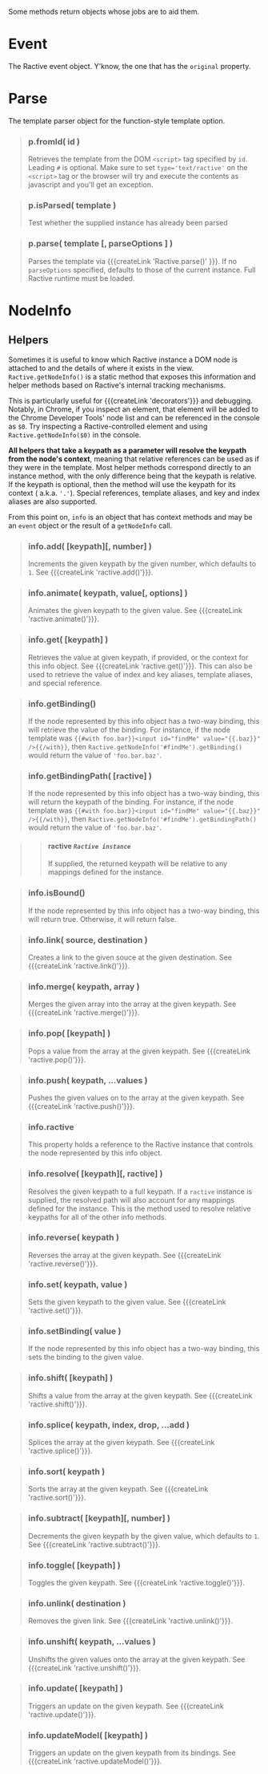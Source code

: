 Some methods return objects whose jobs are to aid them.

# Event

The Ractive event object. Y'know, the one that has the `original` property.

# Parse

The template parser object for the function-style template option.


> ### p.fromId( id )
> Retrieves the template from the DOM `<script>` tag specified by `id`. Leading `#` is optional. Make sure to set `type='text/ractive'` on the `<script>` tag or the browser will try and execute the contents as javascript and you'll get an exception.

> ### p.isParsed( template )
> Test whether the supplied instance has already been parsed

> ### p.parse( template [, parseOptions ] )
> Parses the template via {{{createLink 'Ractive.parse()' }}}. If no `parseOptions` specified, defaults to those
> of the current instance. Full Ractive runtime must be loaded.

# NodeInfo

## Helpers

Sometimes it is useful to know which Ractive instance a DOM node is attached to and the details of where it exists in the view. `Ractive.getNodeInfo()` is a static method that exposes this information and helper methods based on Ractive's internal tracking mechanisms.

This is particularly useful for {{{createLink 'decorators'}}} and debugging. Notably, in Chrome, if you inspect an element, that element will be added to the Chrome Developer Tools' node list and can be referenced in the console as `$0`. Try inspecting a Ractive-controlled element and using `Ractive.getNodeInfo($0)` in the console.

**All helpers that take a keypath as a parameter will resolve the keypath from the node's context**, meaning that relative references can be used as if they were in the template. Most helper methods correspond directly to an instance method, with the only difference being that the keypath is relative. If the keypath is optional, then the method will use the keypath for its context ( a.k.a. `'.'`). Special references, template aliases, and key and index aliases are also supported.

From this point on, `info` is an object that has context methods and may be an `event` object or the result of a `getNodeInfo` call.

> ### info.add( [keypath][, number] )
> Increments the given keypath by the given number, which defaults to `1`. See {{{createLink 'ractive.add()'}}}.

> ### info.animate( keypath, value[, options] )
> Animates the given keypath to the given value. See {{{createLink 'ractive.animate()'}}}.

> ### info.get( [keypath] )
> Retrieves the value at given keypath, if provided, or the context for this info object. See {{{createLink 'ractive.get()'}}}.
> This can also be used to retrieve the value of index and key aliases, template aliases, and special reference.

> ### info.getBinding()
> If the node represented by this info object has a two-way binding, this will retrieve the value of the binding. For instance, if the node template was `{{#with foo.bar}}<input id="findMe" value="{{.baz}}" />{{/with}}`, then `Ractive.getNodeInfo('#findMe').getBinding()` would return the value of `'foo.bar.baz'`.

> ### info.getBindingPath( [ractive] )
> If the node represented by this info object has a two-way binding, this will return the keypath of the binding. For instance, if the node template was `{{#with foo.bar}}<input id="findMe" value="{{.baz}}" />{{/with}}`, then `Ractive.getNodeInfo('#findMe').getBindingPath()` would return the value of `'foo.bar.baz'`.

> > #### **ractive** *`Ractive instance`*
> > If supplied, the returned keypath will be relative to any mappings defined for the instance.

> ### info.isBound()
> If the node represented by this info object has a two-way binding, this will return true. Otherwise, it will return false.

> ### info.link( source, destination )
> Creates a link to the given souce at the given destination. See {{{createLink 'ractive.link()'}}}.

> ### info.merge( keypath, array )
> Merges the given array into the array at the given keypath. See {{{createLink 'ractive.merge()'}}}.

> ### info.pop( [keypath] )
> Pops a value from the array at the given keypath. See {{{createLink 'ractive.pop()'}}}.

> ### info.push( keypath, ...values )
> Pushes the given values on to the array at the given keypath. See {{{createLink 'ractive.push()'}}}.

> ### info.ractive
> This property holds a reference to the Ractive instance that controls the node represented by this info object.

> ### info.resolve( [keypath][, ractive] )
> Resolves the given keypath to a full keypath. If a `ractive` instance is supplied, the resolved path will also account for any mappings defined for the instance. This is the method used to resolve relative keypaths for all of the other info methods.

> ### info.reverse( keypath )
> Reverses the array at the given keypath. See {{{createLink 'ractive.reverse()'}}}.

> ### info.set( keypath, value )
> Sets the given keypath to the given value. See {{{createLink 'ractive.set()'}}}.

> ### info.setBinding( value )
> If the node represented by this info object has a two-way binding, this sets the binding to the given value.

> ### info.shift( [keypath] )
> Shifts a value from the array at the given keypath. See {{{createLink 'ractive.shift()'}}}.

> ### info.splice( keypath, index, drop, ...add )
> Splices the array at the given keypath. See {{{createLink 'ractive.splice()'}}}.

> ### info.sort( keypath )
> Sorts the array at the given keypath. See {{{createLink 'ractive.sort()'}}}.

> ### info.subtract( [keypath][, number] )
> Decrements the given keypath by the given value, which defaults to `1`. See {{{createLink 'ractive.subtract()'}}}.

> ### info.toggle( [keypath] )
> Toggles the given keypath. See {{{createLink 'ractive.toggle()'}}}.

> ### info.unlink( destination )
> Removes the given link. See {{{createLink 'ractive.unlink()'}}}.

> ### info.unshift( keypath, ...values )
> Unshifts the given values onto the array at the given keypath. See {{{createLink 'ractive.unshift()'}}}.

> ### info.update( [keypath] )
> Triggers an update on the given keypath. See {{{createLink 'ractive.update()'}}}.

> ### info.updateModel( [keypath] )
> Triggers an update on the given keypath from its bindings. See {{{createLink 'ractive.updateModel()'}}}.
